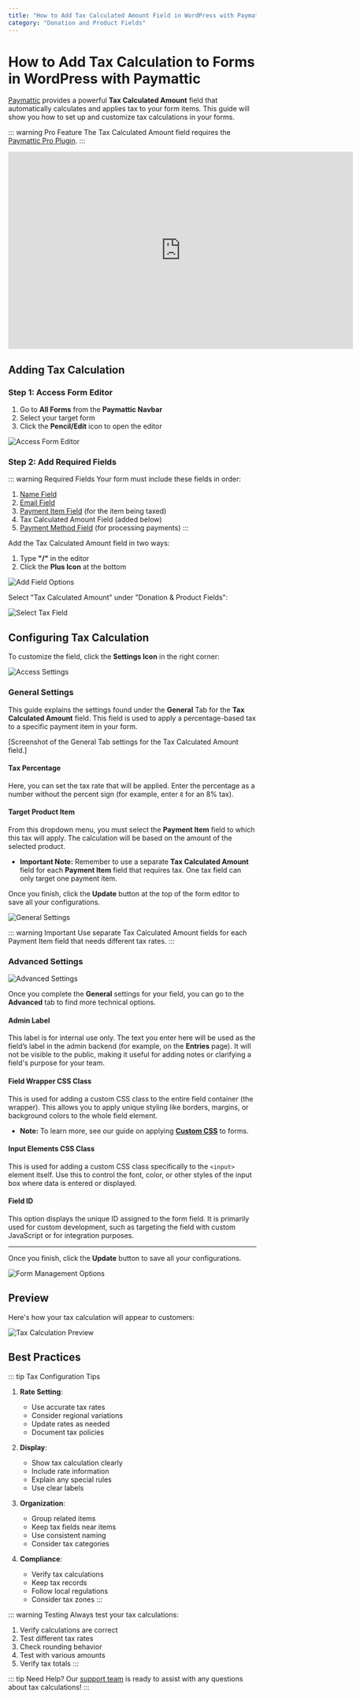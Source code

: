 ```yaml
---
title: "How to Add Tax Calculated Amount Field in WordPress with Paymattic?"
category: "Donation and Product Fields"
---
```

# How to Add Tax Calculation to Forms in WordPress with Paymattic

[Paymattic](https://paymattic.com/) provides a powerful **Tax Calculated Amount** field that automatically calculates and applies tax to your form items. This guide will show you how to set up and customize tax calculations in your forms.


::: warning Pro Feature
The Tax Calculated Amount field requires the [Paymattic Pro Plugin](/getting-started-with-paymattic/how-to-install-and-activate-paymattic-in-wordpress).
:::

<iframe width="700" height="400" src="https://www.youtube.com/embed/ed0RtdxCdz4?list=PLXpD0vT4thWH80g5e9wYnoBMgEqUXbr53" title="Tax Calculated Amount Field Tutorial" frameborder="0" allow="accelerometer; autoplay; clipboard-write; encrypted-media; gyroscope; picture-in-picture" allowfullscreen></iframe>

## Adding Tax Calculation

### Step 1: Access Form Editor

1. Go to **All Forms** from the **Paymattic Navbar**
2. Select your target form
3. Click the **Pencil/Edit** icon to open the editor

![Access Form Editor](/images/donation-and-product-fields/how-to-add-tax-calculated-amount-field-in-wordpress-with-paymattic/1.-Open-desired-form-4-scaled.webp)

### Step 2: Add Required Fields

::: warning Required Fields
Your form must include these fields in order:
1. [Name Field](/general-input-fields/how-to-use-general-form-input-fields-in-wordpress-with-paymattic#_1-name-field)
2. [Email Field](/general-input-fields/how-to-use-general-form-input-fields-in-wordpress-with-paymattic#_2-email-field)
3. [Payment Item Field](/donation-and-product-fields/how-to-add-payment-item-fields-in-wordpress-with-paymattic) (for the item being taxed)
4. Tax Calculated Amount Field (added below)
5. [Payment Method Field](/general-input-fields/how-to-use-the-payment-method-fields-section) (for processing payments)
:::

Add the Tax Calculated Amount field in two ways:
1. Type **"/"** in the editor
2. Click the **Plus Icon** at the bottom

![Add Field Options](/images/donation-and-product-fields/how-to-add-tax-calculated-amount-field-in-wordpress-with-paymattic/2.-Type-or-click-icon-4.webp)

Select "Tax Calculated Amount" under "Donation & Product Fields":

![Select Tax Field](/images/donation-and-product-fields/how-to-add-tax-calculated-amount-field-in-wordpress-with-paymattic/3.-Tax-Calculated-field.webp)

## Configuring Tax Calculation

To customize the field, click the **Settings Icon** in the right corner:

![Access Settings](/images/donation-and-product-fields/how-to-add-tax-calculated-amount-field-in-wordpress-with-paymattic/4.-Settings-Icon-4.webp)

### General Settings


This guide explains the settings found under the **General** Tab for the **Tax Calculated Amount** field. This field is used to apply a percentage-based tax to a specific payment item in your form.

[Screenshot of the General Tab settings for the Tax Calculated Amount field.]

#### Tax Percentage
Here, you can set the tax rate that will be applied. Enter the percentage as a number without the percent sign (for example, enter `8` for an 8% tax).

#### Target Product Item
From this dropdown menu, you must select the **Payment Item** field to which this tax will apply. The calculation will be based on the amount of the selected product.


* **Important Note:** Remember to use a separate **Tax Calculated Amount** field for each **Payment Item** field that requires tax. One tax field can only target one payment item.

Once you finish, click the **Update** button at the top of the form editor to save all your configurations.

![General Settings](/images/donation-and-product-fields/how-to-add-tax-calculated-amount-field-in-wordpress-with-paymattic/5.-General-Settings-2.webp)


::: warning Important
Use separate Tax Calculated Amount fields for each Payment Item field that needs different tax rates.
:::

### Advanced Settings

![Advanced Settings](/images/donation-and-product-fields/how-to-add-tax-calculated-amount-field-in-wordpress-with-paymattic/6.-Advanced-Field.webp)

Once you complete the **General** settings for your field, you can go to the **Advanced** tab to find more technical options.

#### Admin Label
This label is for internal use only. The text you enter here will be used as the field’s label in the admin backend (for example, on the **Entries** page). It will not be visible to the public, making it useful for adding notes or clarifying a field's purpose for your team.

#### Field Wrapper CSS Class
This is used for adding a custom CSS class to the entire field container (the wrapper). This allows you to apply unique styling like borders, margins, or background colors to the whole field element.

* **Note:** To learn more, see our guide on applying [**Custom CSS**](/form-settings/how-to-create-custom-css-js-in-wordpress-with-paymattic) to forms.

#### Input Elements CSS Class
This is used for adding a custom CSS class specifically to the `<input>` element itself. Use this to control the font, color, or other styles of the input box where data is entered or displayed.


#### Field ID
This option displays the unique ID assigned to the form field. It is primarily used for custom development, such as targeting the field with custom JavaScript or for integration purposes.

---

Once you finish, click the **Update** button to save all your configurations.


![Form Management Options](/images/donation-and-product-fields/how-to-add-tax-calculated-amount-field-in-wordpress-with-paymattic/7.-Save-preview-shortcode-buttons.webp)

## Preview

Here's how your tax calculation will appear to customers:

![Tax Calculation Preview](/images/donation-and-product-fields/how-to-add-tax-calculated-amount-field-in-wordpress-with-paymattic/8.-Preview-of-Tax-Calculated-amount.webp)

## Best Practices

::: tip Tax Configuration Tips
1. **Rate Setting**:
   - Use accurate tax rates
   - Consider regional variations
   - Update rates as needed
   - Document tax policies

2. **Display**:
   - Show tax calculation clearly
   - Include rate information
   - Explain any special rules
   - Use clear labels

3. **Organization**:
   - Group related items
   - Keep tax fields near items
   - Use consistent naming
   - Consider tax categories

4. **Compliance**:
   - Verify tax calculations
   - Keep tax records
   - Follow local regulations
   - Consider tax zones
:::

::: warning Testing
Always test your tax calculations:
1. Verify calculations are correct
2. Test different tax rates
3. Check rounding behavior
4. Test with various amounts
5. Verify tax totals
:::

::: tip Need Help?
Our [support team](https://wpmanageninja.com/support-tickets/) is ready to assist with any questions about tax calculations!
:::